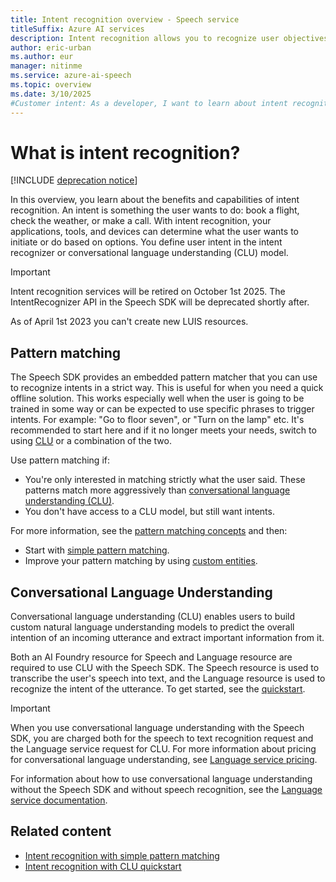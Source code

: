 ```yaml
---
title: Intent recognition overview - Speech service
titleSuffix: Azure AI services
description: Intent recognition allows you to recognize user objectives you have pre-defined. This article is an overview of the benefits and capabilities of the intent recognition service.
author: eric-urban
ms.author: eur
manager: nitinme
ms.service: azure-ai-speech
ms.topic: overview
ms.date: 3/10/2025
#Customer intent: As a developer, I want to learn about intent recognition and how to use it with the Speech service.
---
```


# What is intent recognition?

[!INCLUDE [deprecation notice](./includes/intent-recognition-retire.md)]

In this overview, you learn about the benefits and capabilities of intent recognition. An intent is something the user wants to do: book a flight, check the weather, or make a call. With intent recognition, your applications, tools, and devices can determine what the user wants to initiate or do based on options. You define user intent in the intent recognizer or conversational language understanding (CLU) model.

> [!IMPORTANT]
> Intent recognition services will be retired on October 1st 2025. The IntentRecognizer API in the Speech SDK will be deprecated shortly after.
>
> As of April 1st 2023 you can't create new LUIS resources.

## Pattern matching

The Speech SDK provides an embedded pattern matcher that you can use to recognize intents in a strict way. This is useful for when you need a quick offline solution. This works especially well when the user is going to be trained in some way or can be expected to use specific phrases to trigger intents. For example: "Go to floor seven", or "Turn on the lamp" etc. It's recommended to start here and if it no longer meets your needs, switch to using [CLU](#conversational-language-understanding) or a combination of the two. 

Use pattern matching if: 
* You're only interested in matching strictly what the user said. These patterns match more aggressively than [conversational language understanding (CLU)](../language-service/conversational-language-understanding/overview.md).
* You don't have access to a CLU model, but still want intents. 

For more information, see the [pattern matching concepts](./pattern-matching-overview.md) and then:
* Start with [simple pattern matching](how-to-use-simple-language-pattern-matching.md).
* Improve your pattern matching by using [custom entities](how-to-use-custom-entity-pattern-matching.md).

## Conversational Language Understanding

Conversational language understanding (CLU) enables users to build custom natural language understanding models to predict the overall intention of an incoming utterance and extract important information from it.

Both an AI Foundry resource for Speech and Language resource are required to use CLU with the Speech SDK. The Speech resource is used to transcribe the user's speech into text, and the Language resource is used to recognize the intent of the utterance. To get started, see the [quickstart](get-started-intent-recognition-clu.md).

> [!IMPORTANT]
> When you use conversational language understanding with the Speech SDK, you are charged both for the speech to text recognition request and the Language service request for CLU. For more information about pricing for conversational language understanding, see [Language service pricing](https://azure.microsoft.com/pricing/details/cognitive-services/language-service/).

For information about how to use conversational language understanding without the Speech SDK and without speech recognition, see the [Language service documentation](../language-service/conversational-language-understanding/overview.md).

## Related content

* [Intent recognition with simple pattern matching](how-to-use-simple-language-pattern-matching.md)
* [Intent recognition with CLU quickstart](get-started-intent-recognition-clu.md)
